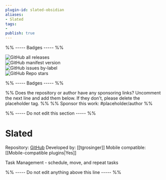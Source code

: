 ```yaml
---
plugin-id: slated-obsidian
aliases:
- Slated
tags: 
- 
publish: true
---
```


%% ----- Badges ----- %%

![GitHub all releases](https://img.shields.io/github/downloads/tgrosinger/slated-obsidian/total?color=573E7A&logo=github&style=for-the-badge)   
![GitHub manifest version](https://img.shields.io/github/manifest-json/v/tgrosinger/slated-obsidian?color=573E7A&logo=github&style=for-the-badge)   
![GitHub issues by-label](https://img.shields.io/github/issues/tgrosinger/slated-obsidian/help%20wanted?color=573E7A&logo=github&style=for-the-badge)   
![GitHub Repo stars](https://img.shields.io/github/stars/tgrosinger/slated-obsidian?color=573E7A&logo=github&style=for-the-badge)

%% ----- Badges ----- %%

%% Does the repository or author have any sponsoring links? Uncomment the next line and add them below. If they don't, please delete the placeholder tag. %%
%% Sponsor this work: #placeholder/author %%

%% ----- Do not edit this section ----- %%

# Slated

Repository: [GitHub](https://github.com/tgrosinger/slated-obsidian)
Developed by: [[tgrosinger]]
Mobile compatible: [[Mobile-compatible plugins|Yes]]

Task Management - schedule, move, and repeat tasks

%% ----- Do not edit anything above this line ----- %% 
